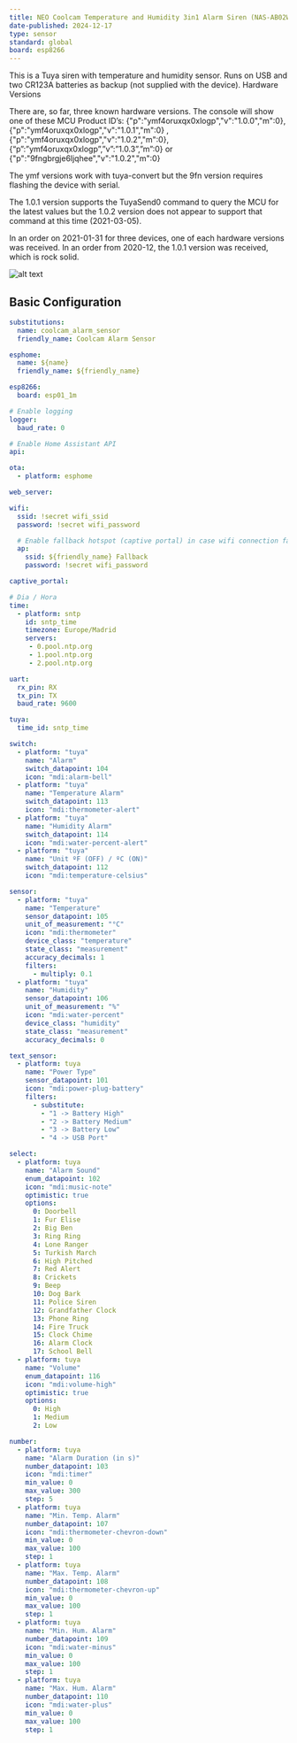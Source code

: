 ```yaml
---
title: NEO Coolcam Temperature and Humidity 3in1 Alarm Siren (NAS-AB02W)
date-published: 2024-12-17
type: sensor
standard: global
board: esp8266
---
```


This is a Tuya siren with temperature and humidity sensor. Runs on USB and two CR123A batteries as backup (not supplied with the device).
Hardware Versions

There are, so far, three known hardware versions. The console will show one of these MCU Product ID’s: {"p":"ymf4oruxqx0xlogp","v":"1.0.0","m":0}, {"p":"ymf4oruxqx0xlogp","v":"1.0.1","m":0} , {"p":"ymf4oruxqx0xlogp","v":"1.0.2","m":0}, {“p”:”ymf4oruxqx0xlogp”,”v”:”1.0.3”,”m”:0} or {"p":"9fngbrgje6ljqhee","v":"1.0.2","m":0}

The ymf versions work with tuya-convert but the 9fn version requires flashing the device with serial.

The 1.0.1 version supports the TuyaSend0 command to query the MCU for the latest values but the 1.0.2 version does not appear to support that command at this time (2021-03-05).

In an order on 2021-01-31 for three devices, one of each hardware versions was received. In an order from 2020-12, the 1.0.1 version was received, which is rock solid.

![alt text](neo_coolcam_NAS-AB02W.webp "Neo Coolcam Temperature and Humidity 3 in 1 Alarm Siren")

## Basic Configuration

``` yaml
substitutions:
  name: coolcam_alarm_sensor
  friendly_name: Coolcam Alarm Sensor

esphome:
  name: ${name}
  friendly_name: ${friendly_name}

esp8266:
  board: esp01_1m

# Enable logging
logger:
  baud_rate: 0

# Enable Home Assistant API
api:

ota:
  - platform: esphome

web_server:

wifi:
  ssid: !secret wifi_ssid
  password: !secret wifi_password

  # Enable fallback hotspot (captive portal) in case wifi connection fails
  ap:
    ssid: ${friendly_name} Fallback
    password: !secret wifi_password

captive_portal:

# Dia / Hora
time:
  - platform: sntp
    id: sntp_time
    timezone: Europe/Madrid
    servers:
     - 0.pool.ntp.org
     - 1.pool.ntp.org
     - 2.pool.ntp.org

uart:
  rx_pin: RX
  tx_pin: TX
  baud_rate: 9600

tuya:
  time_id: sntp_time

switch:
  - platform: "tuya"
    name: "Alarm"
    switch_datapoint: 104
    icon: "mdi:alarm-bell"
  - platform: "tuya"
    name: "Temperature Alarm"
    switch_datapoint: 113
    icon: "mdi:thermometer-alert"
  - platform: "tuya"
    name: "Humidity Alarm"
    switch_datapoint: 114
    icon: "mdi:water-percent-alert"
  - platform: "tuya"
    name: "Unit ºF (OFF) / ºC (ON)"
    switch_datapoint: 112
    icon: "mdi:temperature-celsius"

sensor:
  - platform: "tuya"
    name: "Temperature"
    sensor_datapoint: 105
    unit_of_measurement: "°C"
    icon: "mdi:thermometer"
    device_class: "temperature"
    state_class: "measurement"
    accuracy_decimals: 1
    filters:
      - multiply: 0.1
  - platform: "tuya"
    name: "Humidity"
    sensor_datapoint: 106
    unit_of_measurement: "%"
    icon: "mdi:water-percent"
    device_class: "humidity"
    state_class: "measurement"
    accuracy_decimals: 0

text_sensor:
  - platform: tuya
    name: "Power Type"
    sensor_datapoint: 101
    icon: "mdi:power-plug-battery"
    filters:
      - substitute:
        - "1 -> Battery High"
        - "2 -> Battery Medium"
        - "3 -> Battery Low"
        - "4 -> USB Port"

select:
  - platform: tuya
    name: "Alarm Sound"
    enum_datapoint: 102
    icon: "mdi:music-note"
    optimistic: true
    options:
      0: Doorbell
      1: Fur Elise
      2: Big Ben
      3: Ring Ring
      4: Lone Ranger
      5: Turkish March
      6: High Pitched
      7: Red Alert
      8: Crickets
      9: Beep
      10: Dog Bark
      11: Police Siren
      12: Grandfather Clock
      13: Phone Ring
      14: Fire Truck
      15: Clock Chime
      16: Alarm Clock
      17: School Bell
  - platform: tuya
    name: "Volume"
    enum_datapoint: 116  
    icon: "mdi:volume-high"
    optimistic: true
    options:
      0: High
      1: Medium
      2: Low

number:
  - platform: tuya
    name: "Alarm Duration (in s)"
    number_datapoint: 103
    icon: "mdi:timer"
    min_value: 0
    max_value: 300
    step: 5
  - platform: tuya
    name: "Min. Temp. Alarm"
    number_datapoint: 107
    icon: "mdi:thermometer-chevron-down"
    min_value: 0
    max_value: 100
    step: 1
  - platform: tuya
    name: "Max. Temp. Alarm"
    number_datapoint: 108
    icon: "mdi:thermometer-chevron-up"
    min_value: 0
    max_value: 100
    step: 1
  - platform: tuya
    name: "Min. Hum. Alarm"
    number_datapoint: 109
    icon: "mdi:water-minus"
    min_value: 0
    max_value: 100
    step: 1
  - platform: tuya
    name: "Max. Hum. Alarm"
    number_datapoint: 110
    icon: "mdi:water-plus"
    min_value: 0
    max_value: 100
    step: 1

```
